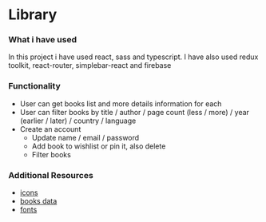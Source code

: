 # Library

### What i have used

In this project i have used react, sass and typescript. I have also used redux toolkit, react-router, simplebar-react and firebase

### Functionality

- User can get books list and more details information for each
- User can filter books by title / author / page count (less / more) / year (earlier / later) / country / language
- Create an account
  - Update name / email / password
  - Add book to wishlist or pin it, also delete
  - Filter books

### Additional Resources

- [icons](https://icomoon.io/)
- [books data](https://github.com/benoitvallon/100-best-books/blob/master/books.json)
- [fonts](https://fonts.google.com/)

